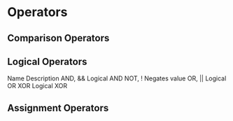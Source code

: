 # **Operators**

## **Comparison Operators**

## **Logical Operators**

Name	Description
AND, &&	Logical AND
NOT, !	Negates value
OR, ||	Logical OR
XOR	Logical XOR

## **Assignment Operators**
